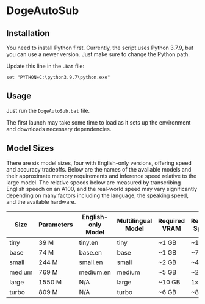 # DogeAutoSub

## Installation

You need to install Python first. Currently, the script uses Python 3.7.9, but you can use a newer version. Just make sure to change the Python path.

Update this line in the `.bat` file:
```
set "PYTHON=C:\python3.9.7\python.exe"
```

## Usage

Just run the `DogeAutoSub.bat` file.

The first launch may take some time to load as it sets up the environment and downloads necessary dependencies.

## Model Sizes

There are six model sizes, four with English-only versions, offering speed and accuracy tradeoffs. Below are the names of the available models and their approximate memory requirements and inference speed relative to the large model. The relative speeds below are measured by transcribing English speech on an A100, and the real-world speed may vary significantly depending on many factors including the language, the speaking speed, and the available hardware.

| Size   | Parameters | English-only Model | Multilingual Model | Required VRAM | Relative Speed |
|--------|------------|--------------------|--------------------|---------------|----------------|
| tiny   | 39 M       | tiny.en            | tiny               | ~1 GB         | ~10x           |
| base   | 74 M       | base.en            | base               | ~1 GB         | ~7x            |
| small  | 244 M      | small.en           | small              | ~2 GB         | ~4x            |
| medium | 769 M      | medium.en          | medium             | ~5 GB         | ~2x            |
| large  | 1550 M     | N/A                | large              | ~10 GB        | 1x             |
| turbo  | 809 M      | N/A                | turbo              | ~6 GB         | ~8x            |